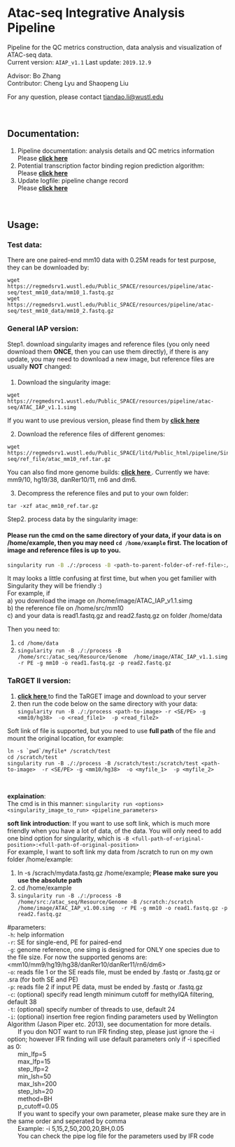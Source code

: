 # Atac-seq Integrative Analysis Pipeline  
Pipeline for the QC metrics construction, data analysis and visualization of ATAC-seq data.  
Current version: `AIAP_v1.1`
Last update: `2019.12.9`   

Advisor: Bo Zhang  
Contributor: Cheng Lyu and Shaopeng Liu  

For any question, please contact tiandao.li@wustl.edu  
<br><br>
## Documentation:  
1. Pipeline documentation: analysis details and QC metrics information  
Please **[ click here ](https://github.com/Zhang-lab/ATAC-seq_QC_analysis/blob/master/documents/Documentation.md)**  
2. Potential transcription factor binding region prediction algorithm:   
Please **[ click here ](https://github.com/Zhang-lab/ATAC-seq_QC_analysis/blob/master/documents/ifr_documentation.md)**  
3. Update logfile: pipeline change record  
Please **[ click here](https://github.com/Zhang-lab/ATAC-seq_QC_analysis/blob/master/documents/update_log.md)**  
<br><br>
## Usage:  
### Test data:  
There are one paired-end mm10 data with 0.25M reads for test purpose, they can be downloaded by:  
```
wget https://regmedsrv1.wustl.edu/Public_SPACE/resources/pipeline/atac-seq/test_mm10_data/mm10_1.fastq.gz
wget https://regmedsrv1.wustl.edu/Public_SPACE/resources/pipeline/atac-seq/test_mm10_data/mm10_2.fastq.gz
```

 
### General IAP version:   
Step1. download singularity images and reference files (you only need download them **ONCE**, then you can use them directly), if there is any update, you may need to download a new image, but reference files are usually **NOT** changed:  
####  
1. Download the singularity image:
```
wget https://regmedsrv1.wustl.edu/Public_SPACE/resources/pipeline/atac-seq/ATAC_IAP_v1.1.simg
```
If you want to use previous version, please find them by **[ click here ](https://regmedsrv1.wustl.edu/Public_SPACE/resources/pipeline/atac-seq/)**

2. Download the reference files of different genomes:
```
wget https://regmedsrv1.wustl.edu/Public_SPACE/litd/Public_html/pipeline/Singularity_image/atac-seq/ref_file/atac_mm10_ref.tar.gz
```
You can also find more genome builds: **[ click here ](https://regmedsrv1.wustl.edu/Public_SPACE/resources/pipeline/atac-seq/ref_file/)**. Currently we have: mm9/10, hg19/38, danRer10/11, rn6 and dm6.

3. Decompress the reference files and put to your own folder:
```
tar -xzf atac_mm10_ref.tar.gz
```

Step2. process data by the singularity image: 
#### Please run the cmd on the same directory of your data, if your data is on /home/example, then you may need `cd /home/example` first. The location of image and reference files is up to you.    
```bash
singularity run -B ./:/process -B <path-to-parent-folder-of-ref-file>:/atac_seq/Resource/Genome  <path-to-downloaded-image> -r <SE/PE> -g <mm9/mm10/hg38 etc.>  -o <read_file1>  -p <read_file2>  
```
It may looks a little confusing at first time, but when you get familier with Singularity they will be friendly :)  
For example, if  
a) you download the image on /home/image/ATAC_IAP_v1.1.simg  
b) the reference file on /home/src/mm10  
c) and your data is read1.fastq.gz and read2.fastq.gz on folder /home/data  

Then you need to:
1. `cd /home/data` 
2. `singularity run -B ./:/process -B /home/src:/atac_seq/Resource/Genome  /home/image/ATAC_IAP_v1.1.simg  -r PE -g mm10 -o read1.fastq.gz -p read2.fastq.gz`  

### TaRGET II version:  
1. **[ click here ](https://regmedsrv1.wustl.edu/Public_SPACE/resources/pipeline/TaRGET/)** to find the TaRGET image and download to your server  
2. then run the code below on the same directory with your data:  
`singularity run -B ./:/process <path-to-image> -r <SE/PE> -g <mm10/hg38>  -o <read_file1>  -p <read_file2>`  

Soft link of file is supported, but you need to use **full path** of the file and mount the original location, for example:  
```
ln -s `pwd`/myfile* /scratch/test
cd /scratch/test
singularity run -B ./:/process -B /scratch/test:/scratch/test <path-to-image>  -r <SE/PE> -g <mm10/hg38>  -o <myfile_1>  -p <myfile_2>
```  
<br>

**explaination**:  
The cmd is in this manner: `singularity run <options> <singularity_image_to_run> <pipeline_parameters>`  

**soft link introduction**:
If you want to use soft link, which is much more friendly when you have a lot of data, of the data. You will only need to add one bind option for singularity, which is `-B <full-path-of-original-position>:<full-path-of-original-position>`  
For example, I want to soft link my data from /scratch to run on my own folder /home/example:  
1. ln -s /scrach/mydata.fastq.gz /home/example; **Please make sure you use the absolute path**  
2. cd /home/example  
3. `singularity run -B ./:/process -B /home/src:/atac_seq/Resource/Genome -B /scratch:/scratch  /home/image/ATAC_IAP_v1.00.simg  -r PE -g mm10 -o read1.fastq.gz -p read2.fastq.gz`  

#parameters:  
`-h`: help information  
`-r`: SE for single-end, PE for paired-end  
`-g`: genome reference, one simg is designed for ONLY one species due to the file size. For now the supported genoms are: <mm10/mm9/hg19/hg38/danRer10/danRer11/rn6/dm6>  
`-o`: reads file 1 or the SE reads file, must be ended by .fastq or .fastq.gz or .sra (for both SE and PE)  
`-p`: reads file 2 if input PE data, must be ended by .fastq or .fastq.gz  
`-c`: (optional) specify read length minimum cutoff for methylQA filtering, default 38  
`-t`: (optional) specify number of threads to use, default 24  
`-i`: (optional) insertion free region finding parameters used by Wellington Algorithm (Jason Piper etc. 2013), see documentation for more details.  
&nbsp;&nbsp;&nbsp;&nbsp;&nbsp;&nbsp;If you don NOT want to run IFR finding step, please just ignore the -i option; however IFR finding will use default parameters only if -i specified as 0:  
&nbsp;&nbsp;&nbsp;&nbsp;&nbsp;&nbsp;min_lfp=5  
&nbsp;&nbsp;&nbsp;&nbsp;&nbsp;&nbsp;max_lfp=15  
&nbsp;&nbsp;&nbsp;&nbsp;&nbsp;&nbsp;step_lfp=2  
&nbsp;&nbsp;&nbsp;&nbsp;&nbsp;&nbsp;min_lsh=50  
&nbsp;&nbsp;&nbsp;&nbsp;&nbsp;&nbsp;max_lsh=200  
&nbsp;&nbsp;&nbsp;&nbsp;&nbsp;&nbsp;step_lsh=20  
&nbsp;&nbsp;&nbsp;&nbsp;&nbsp;&nbsp;method=BH  
&nbsp;&nbsp;&nbsp;&nbsp;&nbsp;&nbsp;p_cutoff=0.05  
&nbsp;&nbsp;&nbsp;&nbsp;&nbsp;&nbsp;If you want to specify your own parameter, please make sure they are in the same order and seperated by comma  
&nbsp;&nbsp;&nbsp;&nbsp;&nbsp;&nbsp;Example: -i 5,15,2,50,200,20,BH,0.05  
&nbsp;&nbsp;&nbsp;&nbsp;&nbsp;&nbsp;You can check the pipe log file for the parameters used by IFR code  





